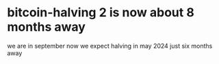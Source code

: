 # bitcoin-halving    2 is now about 8 months away
we are in september now
we expect halving in may 2024
just six months away

